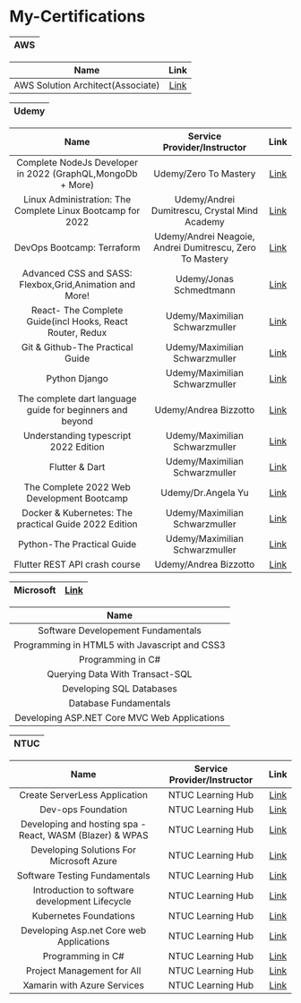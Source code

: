 # My-Certifications

 |           AWS        |  
| :------: | 

| Name     | Link     |
| :------: |:------: |
| AWS Solution Architect(Associate) | [Link](https://jazsleyportfolio.s3.ap-southeast-1.amazonaws.com/AWS+Certified+Solutions+Architect+-+Associate+certificate.pdf) |  

 |           Udemy        |  
| :------: | 

| Name     |          Service Provider/Instructor        |           Link        |  
| :------: |  :---------------------: |:---------------------: |
| Complete NodeJs Developer in 2022 (GraphQL,MongoDb + More) |       Udemy/Zero To Mastery            | [Link](https://jazsleyportfolio.s3.ap-southeast-1.amazonaws.com/udemy+certs/Nodejs-UC-3d307bef-c080-4df7-b68f-8ec0d3f09d32.pdf)|  
| Linux Administration: The Complete Linux Bootcamp for 2022 |       Udemy/Andrei Dumitrescu, Crystal Mind Academy            | [Link](https://jazsleyportfolio.s3.ap-southeast-1.amazonaws.com/udemy+certs/linux-UC-99d9f314-184c-42fe-acd3-1a102ffd4409.pdf)|  
| DevOps Bootcamp: Terraform |       Udemy/Andrei Neagoie, Andrei Dumitrescu, Zero To Mastery            | [Link](https://jazsleyportfolio.s3.ap-southeast-1.amazonaws.com/udemy+certs/terraform-UC-203b4514-a5d2-46e1-afee-64ab8223b552.pdf)   |  
| Advanced CSS and SASS: Flexbox,Grid,Animation and More! |       Udemy/Jonas Schmedtmann            | [Link](https://jazsleyportfolio.s3.ap-southeast-1.amazonaws.com/SCSS-UC-9f8a911d-88a5-4f1b-ab27-6c3d4ccb81c3.pdf)   |   
| React- The Complete Guide(incl Hooks, React Router, Redux |       Udemy/Maximilian Schwarzmuller            | [Link](https://jazsleyportfolio.s3.ap-southeast-1.amazonaws.com/udemy+certs/React+UC-9e6d8c2f-7530-4cc8-8bb9-6ea87e32f2ea.pdf)   |   
| Git & Github-The Practical Guide |       Udemy/Maximilian Schwarzmuller            | [Link](https://jazsleyportfolio.s3.ap-southeast-1.amazonaws.com/udemy+certs/Github+UC-388b2795-e3ba-4941-8c0a-f29121e58b47.pdf)   |    
| Python Django |       Udemy/Maximilian Schwarzmuller            |  [Link](https://jazsleyportfolio.s3.ap-southeast-1.amazonaws.com/udemy+certs/Python+django+UC-aa7e322e-6671-40ba-b912-4c175d228b00.pdf)                          |    
| The complete dart language guide for beginners and beyond  |       Udemy/Andrea Bizzotto            |  [Link](https://jazsleyportfolio.s3.ap-southeast-1.amazonaws.com/udemy+certs/The+Complete+Dart+Language+Guide+for+Beginners+and+Beyond.pdf)                          |    
| Understanding typescript  2022 Edition  |       Udemy/Maximilian Schwarzmuller          |  [Link](https://jazsleyportfolio.s3.ap-southeast-1.amazonaws.com/udemy+certs/typescript-UC-13a711f2-bab2-4814-8bed-ca96dddda248.pdf)                    |
| Flutter & Dart  |       Udemy/Maximilian Schwarzmuller          |  [Link](https://jazsleyportfolio.s3.ap-southeast-1.amazonaws.com/udemy+certs/udemy+academind+flutter+cert.pdf)                    |
| The Complete 2022 Web Development Bootcamp  |       Udemy/Dr.Angela Yu         |  [Link](https://jazsleyportfolio.s3.ap-southeast-1.amazonaws.com/udemy+certs/Web+dev+angela+UC-1ae32182-99fe-4215-9e23-fa051c674765.pdf)                    |
| Docker & Kubernetes: The practical Guide 2022 Edition  |       Udemy/Maximilian Schwarzmuller          |  [Link](https://jazsleyportfolio.s3.ap-southeast-1.amazonaws.com/udemy+certs/Docker_kub+UC-d900007f-836a-4ddb-ace5-a8a7f3ef353c.pdf)                    |
| Python-The Practical Guide |       Udemy/Maximilian Schwarzmuller          |  [Link](https://jazsleyportfolio.s3.ap-southeast-1.amazonaws.com/udemy+certs/python+UC-073726da-f28f-43a2-8ec2-4d293ae6b583.pdf)                    |
| Flutter REST API crash course |       Udemy/Andrea Bizzotto          |  [Link](https://jazsleyportfolio.s3.ap-southeast-1.amazonaws.com/udemy+certs/Flutter+REST+API+COURSE+UC-ccca7543-d08a-4d48-bc3e-e9fd0cb92ec9.pdf)                    |

 |           Microsoft        |      [Link](https://jazsleyportfolio.s3.ap-southeast-1.amazonaws.com/Skillsfuture+certs/Full+Stack+Cert.pdf)        | 
| :------: |  :------: | 



| Name     |   
| :------: |  
| Software Developement Fundamentals |      
| Programming in HTML5 with Javascript and CSS3 |      
| Programming in C# |     
| Querying Data With Transact-SQL |     
| Developing SQL Databases |     
| Database Fundamentals |     
| Developing ASP.NET Core MVC Web Applications |     

 |           NTUC        |  
| :------: | 

| Name     |          Service Provider/Instructor        |           Link        |  
| :------: |  :---------------------: |:---------------------: |
| Create ServerLess Application |       NTUC Learning Hub          |  [Link](https://jazsleyportfolio.s3.ap-southeast-1.amazonaws.com/Skillsfuture+certs/create+serverless+application.pdf)                  |
| Dev-ops Foundation |       NTUC Learning Hub          |  [Link](https://jazsleyportfolio.s3.ap-southeast-1.amazonaws.com/Skillsfuture+certs/Dev+Ops+Foundation.pdf)                 |
| Developing and hosting spa - React, WASM (Blazer) & WPAS |       NTUC Learning Hub          |  [Link](https://jazsleyportfolio.s3.ap-southeast-1.amazonaws.com/Skillsfuture+certs/DEVELOPING+AND+HOSTING+SPA.pdf)           |
| Developing Solutions For Microsoft Azure |       NTUC Learning Hub          |  [Link](https://jazsleyportfolio.s3.ap-southeast-1.amazonaws.com/Skillsfuture+certs/Developing+solutions+for+Azure.pdf)           |
| Software Testing Fundamentals |       NTUC Learning Hub          |  [Link](https://jazsleyportfolio.s3.ap-southeast-1.amazonaws.com/Skillsfuture+certs/Fundamental+Software+Testing.pdf)           |
| Introduction to software development Lifecycle |       NTUC Learning Hub          |  [Link](https://jazsleyportfolio.s3.ap-southeast-1.amazonaws.com/Skillsfuture+certs/Introduction+to+Software+Development+Lifecycle+(Sdlc)+and+Software+Testing.pdf)        |
| Kubernetes Foundations |       NTUC Learning Hub          |  [Link](https://jazsleyportfolio.s3.ap-southeast-1.amazonaws.com/Skillsfuture+certs/Kubenetes+Foundation.pdf)        |
| Developing Asp.net Core web Applications |       NTUC Learning Hub          |  [Link](https://jazsleyportfolio.s3.ap-southeast-1.amazonaws.com/Skillsfuture+certs/NICF+-+DEVELOPING+ASP.NET+CORE+MVC+WEB+APPLICATIONS+(SF).pdf)        |
| Programming in C# |       NTUC Learning Hub          |  [Link](https://jazsleyportfolio.s3.ap-southeast-1.amazonaws.com/Skillsfuture+certs/NICF+-+PROGRAMMING+IN+C%23+(SF).pdf)       |
| Project Management for All |       NTUC Learning Hub          |  [Link](https://jazsleyportfolio.s3.ap-southeast-1.amazonaws.com/Skillsfuture+certs/Project+Management.pdf)       |
| Xamarin with Azure Services |       NTUC Learning Hub          |  [Link](https://jazsleyportfolio.s3.ap-southeast-1.amazonaws.com/Skillsfuture+certs/Xamarin+With+Azure+Services.pdf)       |


